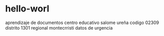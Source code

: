 # hello-worl
aprendizaje de documentos 
centro educativo salome ureña
codigo 02309
distrito 1301
regional montecrristi 
datos de urgencia 
